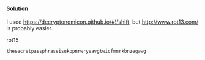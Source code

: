 #### Solution

I used https://decryptonomicon.github.io/#!/shift, but http://www.rot13.com/ is probably easier.

rot15

```
thesecretpassphraseisukppnrwryeavgtwicfmnrkbnzeqawg
```

